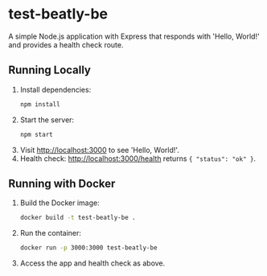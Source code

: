 # test-beatly-be

A simple Node.js application with Express that responds with 'Hello, World!' and provides a health check route.

## Running Locally

1. Install dependencies:
   ```bash
   npm install
   ```
2. Start the server:
   ```bash
   npm start
   ```
3. Visit [http://localhost:3000](http://localhost:3000) to see 'Hello, World!'.
4. Health check: [http://localhost:3000/health](http://localhost:3000/health) returns `{ "status": "ok" }`.

## Running with Docker

1. Build the Docker image:
   ```bash
   docker build -t test-beatly-be .
   ```
2. Run the container:
   ```bash
   docker run -p 3000:3000 test-beatly-be
   ```
3. Access the app and health check as above.
